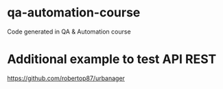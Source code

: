 # qa-automation-course
Code generated in QA &amp; Automation course

# Additional example to test API REST
https://github.com/robertop87/urbanager